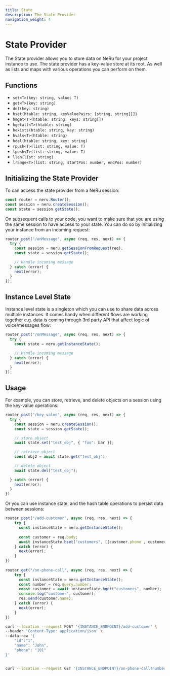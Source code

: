 ```yaml
---
title: State
description: The State Provider
navigation_weight: 4
---
```


# State Provider

The State provider allows you to store data on NeRu for your project instance to use. The state provider has a key-value store at its root. As well as lists and maps with various operations you can perform on them.

## Functions

* `set<T>(key: string, value: T)`
* `get<T>(key: string)`
* `del(key: string)`
* `hset(htable: string, keyValuePairs: [string, string][])`
* `hmget<T>(htable: string, keys: string[])`
* `hgetall<T>(htable: string)`
* `hexists(htable: string, key: string)`
* `hvals<T>(htable: string)`
* `hdel(htable: string, key: string)`
* `rpush<T>(list: string, value: T)`
* `lpush<T>(list: string, value: T)`
* `llen(list: string)`
* `lrange<T>(list: string, startPos: number, endPos: number)`

## Initializing the State Provider

To can access the state provider from a NeRu session:

```javascript
const router = neru.Router();
const session = neru.createSession();
const state = session.getState();
```

On subsequent calls to your code, you want to make sure that you are using the same session to have access to your state. You can do so by initializing your instance from an incoming request: 

```javascript
router.post("/onMessage", async (req, res, next) => {
  try {
    const session = neru.getSessionFromRequest(req);
    const state = session.getState();

    // Handle incoming message
  } catch (error) {
    next(error);
  }
});
```

## Instance Level State

Instance level state is a singleton which you can use to share data across multiple instances. It comes handy when different flows are working together e.g. data is coming through 3rd party API that affect logic of voice/messages flow:


```javascript
router.post("/onMessage", async (req, res, next) => {
  try {
    const state = neru.getInstanceState();

    // Handle incoming message
  } catch (error) {
    next(error);
  }
});
```

## Usage

For example, you can store, retrieve, and delete objects on a session using the key-value operations:

```javascript
router.post("/key-value", async (req, res, next) => {
  try {
    const session = neru.createSession();
    const state = session.getState();

    // store object
    await state.set("test_obj", { "foo": bar });

    // retrieve object
    const obj2 = await state.get("test_obj");

    // delete object
    await state.del("test_obj");

  } catch (error) {
    next(error);
  }
})
```

Or you can use instance state, and the hash table operations to persist data between sessions:

```javascript
router.post("/add-customer", async (req, res, next) => {
	try {
	  const instanceState = neru.getInstanceState();
  
	  const customer = req.body;
	  await instanceState.hset("customers", [[customer.phone , customer ]] )
	} catch (error) {
	  next(error);
	}
})
  
router.get("/on-phone-call", async (req, res, next) => {
	try {
	  const instanceState = neru.getInstanceState();
	  const number = req.query.number;
	  const customer = await instanceState.hget("customers", number);
	  console.log("customer", customer);
	  res.send(customer.name);
	} catch (error) {
	  next(error);
	}
})
```

```sh
curl --location --request POST '{INSTANCE_ENDPOINT}/add-customer' \
--header 'Content-Type: application/json' \
--data-raw '{
    "id":"1",
    "name": "John",
    "phone": "101"
}'


curl --location --request GET '{INSTANCE_ENDPOINT}/on-phone-call?number=101'
```